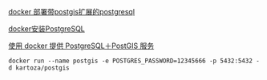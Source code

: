 [docker 部署带postgis扩展的postgresql](https://blog.csdn.net/geol200709/article/details/89481194)



[docker安装PostgreSQL](https://blog.csdn.net/fwk19840301/article/details/80613800)

[使用 docker 提供 PostgreSQL＋PostGIS 服务]()




```shell
docker run --name postgis -e POSTGRES_PASSWORD=12345666 -p 5432:5432 -d kartoza/postgis
```







